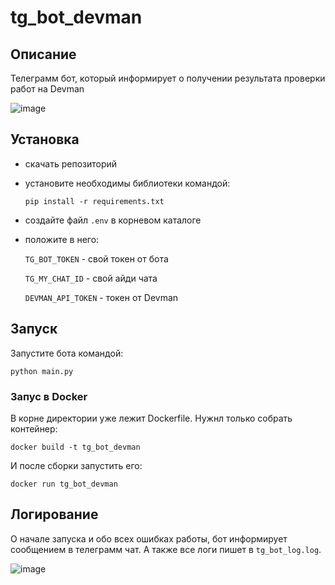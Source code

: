 # tg_bot_devman

## Описание

Телеграмм бот, который информирует о получении результата проверки работ на Devman

![image](https://user-images.githubusercontent.com/58893102/188298977-3ad0fb84-7988-41a5-ab3a-580ff2a5da2a.png)

## Установка

- скачать репозиторий
- установите необходимы библиотеки командой:

    ```pip install -r requirements.txt```
    
- создайте файл ```.env``` в корневом каталоге
- положите в него:

    ```TG_BOT_TOKEN``` - свой токен от бота

    ```TG_MY_CHAT_ID``` - свой айди чата
    
    ```DEVMAN_API_TOKEN``` - токен от Devman

## Запуск

Запустите бота командой:

```python main.py```

### Запус в Docker

В корне директории уже лежит Dockerfile.
Нужнл только собрать контейнер:

```docker build -t tg_bot_devman```

И после сборки запустить его:

```docker run tg_bot_devman```

## Логирование

О начале запуска и обо всех ошибках работы, бот информирует сообщением в телеграмм чат.
А также все логи пишет в ```tg_bot_log.log```.

![image](https://user-images.githubusercontent.com/58893102/188298954-a30f0449-dfd5-44d4-9e6a-64159fba562a.png)

